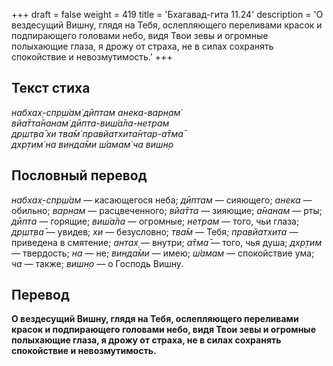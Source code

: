 +++
draft = false
weight = 419
title = 'Бхагавад-гита 11.24'
description = 'О вездесущий Вишну, глядя на Тебя, ослепляющего переливами красок и подпирающего головами небо, видя Твои зевы и огромные полыхающие глаза, я дрожу от страха, не в силах сохранять спокойствие и невозмутимость.'
+++

## Текст стиха

_набхах̣-спр̣ш́ам̇ дӣптам анека-варн̣ам̇  
вйа̄тта̄нанам̇ дӣпта-виш́а̄ла-нетрам  
др̣шт̣ва̄ хи тва̄м̇ правйатхита̄нтар-а̄тма̄  
дхр̣тим̇ на винда̄ми ш́амам̇ ча вишн̣о_

## Пословный перевод

_набхах̣_\-_спр̣ш́ам_ — касающегося неба; _дӣптам_ — сияющего; _анека_ — обильно; _варн̣ам_ — расцвеченного; _вйа̄тта_ — зияющие; _а̄нанам_ — рты; _дӣпта_ — горящие; _виш́а̄ла_ — огромные; _нетрам_ — того, чьи глаза; _др̣шт̣ва̄_ — увидев; _хи_ — безусловно; _тва̄м_ — Тебя; _правйатхита_ — приведена в смятение; _антах̣_ — внутри; _а̄тма̄_ — того, чья душа; _дхр̣тим_ — твердость; _на_ — не; _винда̄ми_ — имею; _ш́амам_ — спокойствие ума; _ча_ — также; _вишн̣о_ — о Господь Вишну.

## Перевод

**О вездесущий Вишну, глядя на Тебя, ослепляющего переливами красок и подпирающего головами небо, видя Твои зевы и огромные полыхающие глаза, я дрожу от страха, не в силах сохранять спокойствие и невозмутимость.**
